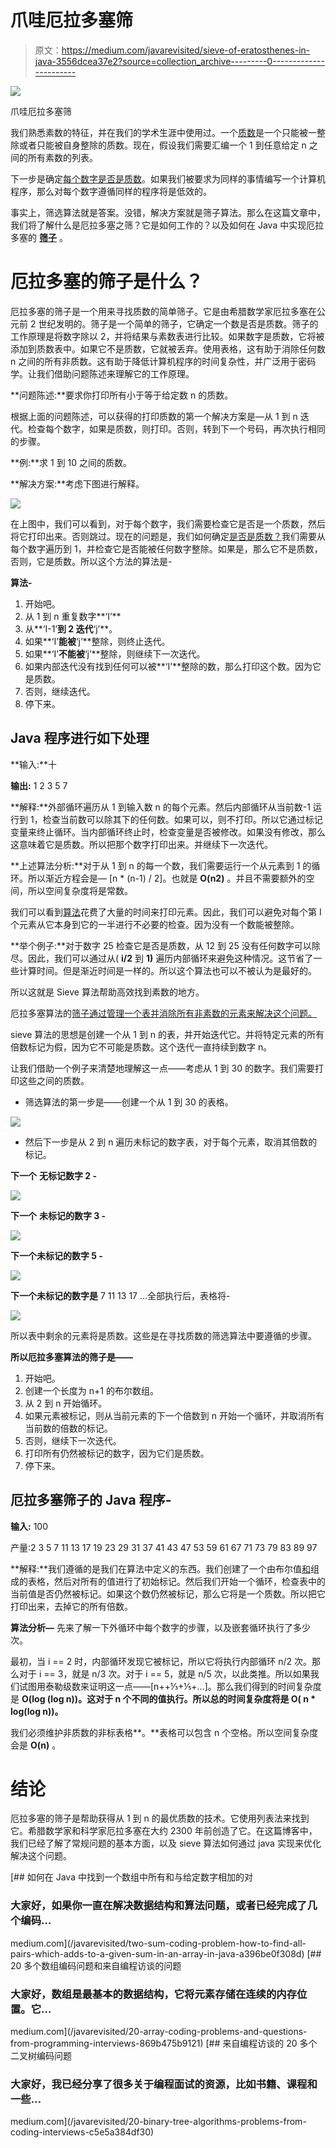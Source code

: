 # 爪哇厄拉多塞筛

> 原文：<https://medium.com/javarevisited/sieve-of-eratosthenes-in-java-3556dcea37e2?source=collection_archive---------0----------------------->

[![](img/1df9eabbf52d60660fdbc4af5e950275.png)](https://javarevisited.blogspot.com/2015/05/sieve-of-Eratosthenes-algorithm-to-generate-prime-numbers-in-java.html)

爪哇厄拉多塞筛

我们熟悉素数的特征，并在我们的学术生涯中使用过。一个[质数](https://www.youtube.com/watch?v=BHPrHvDooL4)是一个只能被一整除或者只能被自身整除的质数。现在，假设我们需要汇编一个 1 到任意给定 n 之间的所有素数的列表。

下一步是确定[每个数字是否是质数](http://www.java67.com/2014/01/how-to-check-if-given-number-is-prime.html)。如果我们被要求为同样的事情编写一个计算机程序，那么对每个数字遵循同样的程序将是低效的。

事实上，筛选算法就是答案。没错，解决方案就是筛子算法。那么在这篇文章中，我们将了解什么是厄拉多塞之筛？它是如何工作的？以及如何在 Java 中实现厄拉多塞的 [**筛子**](https://www.interviewbit.com/blog/sieve-of-eratosthenes/) 。

# **厄拉多塞的筛子是什么？**

厄拉多塞的筛子是一个用来寻找质数的简单筛子。它是由希腊数学家厄拉多塞在公元前 2 世纪发明的。筛子是一个简单的筛子，它确定一个数是否是质数。筛子的工作原理是将数字除以 2，并将结果与素数表进行比较。如果数字是质数，它将被添加到质数表中。如果它不是质数，它就被丢弃。使用表格，这有助于消除任何数 n 之间的所有非质数。这有助于降低计算机程序的时间复杂性，并广泛用于密码学。让我们借助问题陈述来理解它的工作原理。

**问题陈述:**要求你打印所有小于等于给定数 n 的质数。

根据上面的问题陈述，可以获得的打印质数的第一个解决方案是—从 1 到 n 迭代。检查每个数字，如果是质数，则打印。否则，转到下一个号码，再次执行相同的步骤。

**例:**求 1 到 10 之间的质数。

**解决方案:**考虑下图进行解释。

[![](img/e873133c517dc0aad64e48b8071e598b.png)](https://javarevisited.blogspot.com/2017/07/top-50-java-programs-from-coding-Interviews.html)

在上图中，我们可以看到，对于每个数字，我们需要检查它是否是一个质数，然后将它打印出来。否则跳过。现在的问题是，我们如何确定[是否是质数？](https://www.java67.com/2018/06/data-structure-and-algorithm-interview-questions-programmers.html)我们需要从每个数字遍历到 1，并检查它是否能被任何数字整除。如果是，那么它不是质数，否则，它是质数。所以这个方法的算法是-

**算法-**

1.  开始吧。
2.  从 1 到 n 重复数字**‘I’**
3.  从**‘I-1’**到 2 迭代**‘j’**。
4.  如果**‘I’**能被**‘j’**整除，则终止迭代。
5.  如果**‘I’**不能被**‘j’**整除，则继续下一次迭代。
6.  如果内部迭代没有找到任何可以被**‘I’**整除的数，那么打印这个数。因为它是质数。
7.  否则，继续迭代。
8.  停下来。

## **Java 程序进行如下处理**

**输入:**十

**输出:** 1 2 3 5 7

**解释:**外部循环遍历从 1 到输入数 n 的每个元素。然后内部循环从当前数-1 运行到 1，检查当前数可以除其下的任何数。如果可以，则不打印。所以它通过标记变量来终止循环。当内部循环终止时，检查变量是否被修改。如果没有修改，那么这意味着它是质数。所以把那个数字打印出来。并继续下一次迭代。

**上述算法分析:**对于从 1 到 n 的每一个数，我们需要运行一个从元素到 1 的循环。所以渐近方程会是— [n * (n-1) / 2]。也就是 **O(n2)** 。并且不需要额外的空间，所以空间复杂度将是常数。

我们可以看到[算法](/javarevisited/10-data-structure-algorithms-and-programming-courses-to-crack-any-coding-interview-e1c50b30b927)花费了大量的时间来打印元素。因此，我们可以避免对每个第 I 个元素从它本身到它的一半进行不必要的检查。因为没有一个数能被整除。

**举个例子:**对于数字 25 检查它是否是质数，从 12 到 25 没有任何数字可以除尽。因此，我们可以通过从( **i/2** 到 **1)** 遍历内部循环来避免这种情况。这节省了一些计算时间。但是渐近时间是一样的。所以这个算法也可以不被认为是最好的。

所以这就是 Sieve 算法帮助高效找到素数的地方。

厄拉多塞算法的[筛子通过管理一个表并消除所有非素数的元素来解决这个问题。](https://javarevisited.blogspot.com/2015/05/sieve-of-Eratosthenes-algorithm-to-generate-prime-numbers-in-java.html)

sieve 算法的思想是创建一个从 1 到 n 的表，并开始迭代它。并将特定元素的所有倍数标记为假，因为它不可能是质数。这个迭代一直持续到数字 n。

让我们借助一个例子来清楚地理解这一点——考虑从 1 到 30 的数字。我们需要打印这些之间的质数。

*   筛选算法的第一步是——创建一个从 1 到 30 的表格。

[![](img/a3fef68aed4601d46cade75cd989b334.png)](https://javarevisited.blogspot.com/2011/06/top-programming-interview-questions.html)

*   然后下一步是从 2 到 n 遍历未标记的数字表，对于每个元素，取消其倍数的标记。

**下一个** **无标记数字 2 -**

[![](img/bd6c80a475effc0a0e144716cb7ffba4.png)](https://javarevisited.blogspot.com/2018/07/top-5-websites-to-learn-coding-in-java.html)

**下一个** **未标记的数字 3 -**

[![](img/6d237162746db4b0057e0bf12f9bb459.png)](https://javarevisited.blogspot.com/2021/03/top-dynamic-programming-problems-for-coding-interviews.html)

**下一个未标记的数字 5 -**

[![](img/a2e67b265707f2d7664f9b9080abb6bf.png)](https://www.java67.com/2018/05/top-75-programming-interview-questions-answers.html)

**下一个未标记的数字是** 7 11 13 17 …全部执行后，表格将-

[![](img/afb284008def7822ad48c8b61ca26227.png)](https://www.java67.com/2013/01/10-programming-questions-and-exercises.html)

所以表中剩余的元素将是质数。这些是在寻找质数的筛选算法中要遵循的步骤。

**所以厄拉多塞算法的筛子是——**

1.  开始吧。
2.  创建一个长度为 n+1 的布尔数组。
3.  从 2 到 n 开始循环。
4.  如果元素被标记，则从当前元素的下一个倍数到 n 开始一个循环，并取消所有当前数的倍数的标记。
5.  否则，继续下一次迭代。
6.  打印所有仍然被标记的数字，因为它们是质数。
7.  停下来。

## **厄拉多塞筛子的 Java 程序-**

**输入:** 100

产量:2 3 5 7 11 13 17 19 23 29 31 37 41 43 47 53 59 61 67 71 73 79 83 89 97

**解释:**我们遵循的是我们在算法中定义的东西。我们创建了一个由布尔值[和](https://www.java67.com/2018/03/java-convert-string-to-boolean.html)组成的表格，然后对所有的值进行了初始标记。然后我们开始一个循环，检查表中的当前值是否仍然被标记。如果这个数仍然被标记，那么它将是一个质数。所以把它打印出来，去掉它的所有倍数。

**算法分析—** 先来了解一下外循环中每个数字的步骤，以及嵌套循环执行了多少次。

最初，当 i == 2 时，内部循环发现它被标记，所以它将执行内部循环 n/2 次。那么对于 i == 3，就是 n/3 次。对于 i == 5，就是 n/5 次，以此类推。所以如果我们试图用泰勒级数来证明这一点——[n++⅓+⅕+…]。那么我们得到的时间复杂度是 **O(log (log n))。这对于 n 个不同的值执行。所以总的时间复杂度将是 **O( n * log(log n))。****

我们必须维护非质数的非标表格**。**表格可以包含 n 个空格。所以空间复杂度会是 **O(n)** 。

# **结论**

厄拉多塞的筛子是帮助获得从 1 到 n 的最优质数的技术。它使用列表法来找到它。希腊数学家和科学家厄拉多塞在大约 2300 年前创造了它。在这篇博客中，我们已经了解了常规问题的基本方面，以及 sieve 算法如何通过 java 实现来优化解决这个问题。

[](/javarevisited/two-sum-coding-problem-how-to-find-all-pairs-which-adds-to-a-given-sum-in-an-array-in-java-a396be0f308d) [## 如何在 Java 中找到一个数组中所有和与给定数字相加的对

### 大家好，如果你一直在解决数据结构和算法问题，或者已经完成了几个编码…

medium.com](/javarevisited/two-sum-coding-problem-how-to-find-all-pairs-which-adds-to-a-given-sum-in-an-array-in-java-a396be0f308d) [](/javarevisited/20-array-coding-problems-and-questions-from-programming-interviews-869b475b9121) [## 20 多个数组编码问题和来自编程访谈的问题

### 大家好，数组是最基本的数据结构，它将元素存储在连续的内存位置。它…

medium.com](/javarevisited/20-array-coding-problems-and-questions-from-programming-interviews-869b475b9121) [](/javarevisited/20-binary-tree-algorithms-problems-from-coding-interviews-c5e5a384df30) [## 来自编程访谈的 20 多个二叉树编码问题

### 大家好，我已经分享了很多关于编程面试的资源，比如书籍、课程和一些…

medium.com](/javarevisited/20-binary-tree-algorithms-problems-from-coding-interviews-c5e5a384df30)